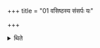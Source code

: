 +++
title = "01 वसिष्ठस्य संसर्पः यः"

+++

<details><summary>थिते</summary>

1. (There is a sacrifice named) Vasiṣṭhasya saṁsarpaḥ. (A sacrificer) who may be auspicious but lagged behind as it were should peform it.  

[^1]: Cp. for this sacrifice TMB XXI.11.2; JB II, 289. The name occurs only in the JB.  
</details>
